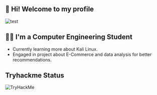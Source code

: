 ## 👋 Hi! Welcome to my profile 

<picture>
  <img alt="test" src="https://cdn.discordapp.com/attachments/1084203416294801419/1215984686611038378/github.png?ex=66b7f7bd&is=66b6a63d&hm=aff0ac9040c63968f0f844474929272db417749b44ef046ed25c7ee3ef36e9a9&">
</picture>

## 👨‍💻 I'm a Computer Engineering Student

- Currently learning more about Kali Linux.
- Engaged in project about E-Commerce and data analysis for better recommendations.

## Tryhackme Status

<picture>
  <img src="https://tryhackme-badges.s3.amazonaws.com/Shadow10Z.png" alt="TryHackMe">
</picture>
